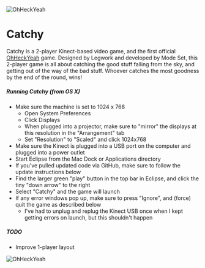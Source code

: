 ![OhHeckYeah](https://raw.githubusercontent.com/ohheckyeah/web-content/master/game-titles/catchy-title.png)


Catchy
==========

Catchy is a 2-player Kinect-based video game, and the first official [OhHeckYeah](http://ohheckyeah.com) game. Designed by Legwork and developed by Mode Set, this 2-player game is all about catching the good stuff falling from the sky, and getting out of the way of the bad stuff. Whoever catches the most goodness by the end of the round, wins!

##### Running Catchy (from OS X)


* Make sure the machine is set to 1024 x 768
	* Open System Preferences
	* Click Displays
	* When plugged into a projector, make sure to "mirror" the displays at this resolution in the "Arrangement" tab
	* Set "Resolution" to "Scaled" and click 1024x768
* Make sure the Kinect is plugged into a USB port on the computer and plugged into a power outlet
* Start Eclipse from the Mac Dock or Applications directory
* If you've pulled updated code via GitHub, make sure to follow the update instructions below
* Find the larger green "play" button in the top bar in Eclipse, and click the tiny "down arrow" to the right
* Select "Catchy" and the game will launch
* If any error windows pop up, make sure to press "Ignore", and (force) quit the game as described below
	* I've had to unplug and replug the Kinect USB once when I kept getting errors on launch, but this shouldn't happen


##### TODO

* Improve 1-player layout



![OhHeckYeah](https://avatars2.githubusercontent.com/u/6227089?s=140)
